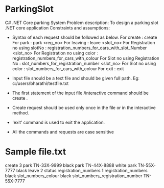 # ParkingSlot
C# .NET Core parking System Problem description:
To design a parking slot .NET core application
Constraints and assumptions:
* Syntax of each request should be followed as below.
For create                           :  create <total no of slots>
For park                             :  park <reg_no> <colour>
For leaving                          :  leave <slot_no>
For Registration no using slotNo     :  registration_numbers_for_cars_with_slot_Number <slot_no>
For Registration no using color      :  registration_numbers_for_cars_with_colour <colour>
For Slot no using Registration No    :  slot_numbers_for_registration_number <slot_no>
For Slot no using color              :  slot_numbers_for_cars_with_colour <colour>
For exit                             :   exit
* Input file should be a text file and should be given full path.
    Eg: c:/users/bharathi/testfile.txt

* The first statement of the input file /interactive command should be create <slotno>.
* Create request should be used only once in the file or in the interactive method.
* 'exit' command is used to exit the application.
* All the commands and requests are case sensitive

# Sample file.txt
create 3
park TN-33X-9999 black
park TN-44X-8888 white
park TN-55X-7777 black
leave 2
status
registration_numbers 1
registration_numbers black
slot_numbers_colour black
slot_numbers_registration_number TN-55X-7777
